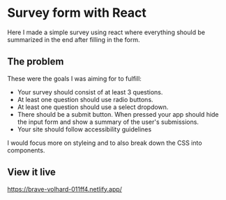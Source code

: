 # Survey form with React

Here I made a simple survey using react where everything should be summarized in the end after filling in the form.

## The problem

These were the goals I was aiming for to fulfill:

- Your survey should consist of at least 3 questions.
- At least one question should use radio buttons.
- At least one question should use a select dropdown.
- There should be a submit button. When pressed your app should hide the input form and show a summary of the user's submissions.
- Your site should follow accessibility guidelines

I would focus more on styleing and to also break down the CSS into components.

## View it live

https://brave-volhard-011ff4.netlify.app/
